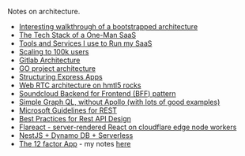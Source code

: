 Notes on architecture.


* [Interesting walkthrough of a bootstrapped architecture](https://broadcast.listennotes.com/the-boring-technology-behind-listen-notes-56697c2e347b)
* [The Tech Stack of a One-Man SaaS](https://panelbear.com/blog/tech-stack/)
* [Tools and Services I use to Run my SaaS](https://jake.nyc/words/tools-and-services-i-use-to-run-my-saas/)
* [Scaling to 100k users](https://alexpareto.com/scalability/systems/2020/02/03/scaling-100k.html)
* [Gitlab Architecture](https://docs.gitlab.com/ee/development/architecture.html)
* [GO project architecture](https://github.com/bnkamalesh/goapp)
* [Structuring Express Apps](https://kentcdodds.com/blog/how-i-structure-express-apps/)
* [Web RTC architecture on hmtl5 rocks](https://www.html5rocks.com/en/tutorials/webrtc/infrastructure/)
* [Soundcloud Backend for Frontend (BFF) pattern](https://www.thoughtworks.com/de/insights/blog/bff-soundcloud)
* [Simple Graph QL, without Apollo (with lots of good examples)](https://httptoolkit.tech/blog/simple-graphql-server-without-apollo)
* [Microsoft Guidelines for REST](https://github.com/microsoft/api-guidelines/blob/master/Guidelines.md)
* [Best Practices for Rest API Design](https://stackoverflow.blog/2020/03/02/best-practices-for-rest-api-design/)
* [Flareact - server-rendered React on cloudflare edge node workers](https://blog.cloudflare.com/rendering-react-on-the-edge-with-flareact-and-cloudflare-workers/)
* [NestJS + Dynamo DB + Serverless](https://medium.com/javascript-in-plain-english/serverless-nestjs-with-aws-dynamodb-e7530ab33c78)
* [The 12 factor App](https://12factor.net/) - my notes [here](./12-factor)